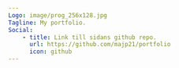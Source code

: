```yaml
---
Logo: image/prog_256x128.jpg
Tagline: My portfolio.
Social:
    - title: Link till sidans github repo.
      url: https://github.com/majp21/portfolio
      icon: github
---
```

